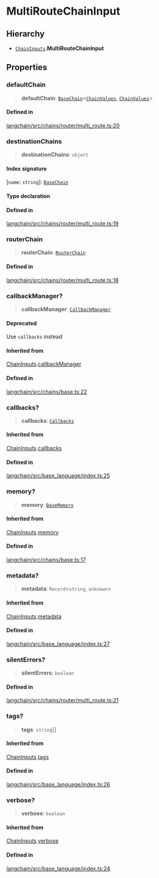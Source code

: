 MultiRouteChainInput
====================

Hierarchy[](#hierarchy "Direct link to Hierarchy")
---------------------------------------------------

*   [`ChainInputs`](/docs/api/chains/interfaces/ChainInputs).**MultiRouteChainInput**

Properties[](#properties "Direct link to Properties")
------------------------------------------------------

### defaultChain[](#defaultchain "Direct link to defaultChain")

> **defaultChain**: [`BaseChain`](/docs/api/chains/classes/BaseChain)<[`ChainValues`](/docs/api/schema/types/ChainValues), [`ChainValues`](/docs/api/schema/types/ChainValues)\>

#### Defined in[](#defined-in "Direct link to Defined in")

[langchain/src/chains/router/multi\_route.ts:20](https://github.com/hwchase17/langchainjs/blob/1c1274d/langchain/src/chains/router/multi_route.ts#L20)

### destinationChains[](#destinationchains "Direct link to destinationChains")

> **destinationChains**: `object`

#### Index signature[](#index-signature "Direct link to Index signature")

\[`name`: `string`\]: [`BaseChain`](/docs/api/chains/classes/BaseChain)

#### Type declaration[](#type-declaration "Direct link to Type declaration")

#### Defined in[](#defined-in-1 "Direct link to Defined in")

[langchain/src/chains/router/multi\_route.ts:19](https://github.com/hwchase17/langchainjs/blob/1c1274d/langchain/src/chains/router/multi_route.ts#L19)

### routerChain[](#routerchain "Direct link to routerChain")

> **routerChain**: [`RouterChain`](/docs/api/chains/classes/RouterChain)

#### Defined in[](#defined-in-2 "Direct link to Defined in")

[langchain/src/chains/router/multi\_route.ts:18](https://github.com/hwchase17/langchainjs/blob/1c1274d/langchain/src/chains/router/multi_route.ts#L18)

### callbackManager?[](#callbackmanager "Direct link to callbackManager?")

> **callbackManager**: [`CallbackManager`](/docs/api/callbacks/classes/CallbackManager)

#### Deprecated[](#deprecated "Direct link to Deprecated")

Use `callbacks` instead

#### Inherited from[](#inherited-from "Direct link to Inherited from")

[ChainInputs](/docs/api/chains/interfaces/ChainInputs).[callbackManager](/docs/api/chains/interfaces/ChainInputs#callbackmanager)

#### Defined in[](#defined-in-3 "Direct link to Defined in")

[langchain/src/chains/base.ts:22](https://github.com/hwchase17/langchainjs/blob/1c1274d/langchain/src/chains/base.ts#L22)

### callbacks?[](#callbacks "Direct link to callbacks?")

> **callbacks**: [`Callbacks`](/docs/api/callbacks/types/Callbacks)

#### Inherited from[](#inherited-from-1 "Direct link to Inherited from")

[ChainInputs](/docs/api/chains/interfaces/ChainInputs).[callbacks](/docs/api/chains/interfaces/ChainInputs#callbacks)

#### Defined in[](#defined-in-4 "Direct link to Defined in")

[langchain/src/base\_language/index.ts:25](https://github.com/hwchase17/langchainjs/blob/1c1274d/langchain/src/base_language/index.ts#L25)

### memory?[](#memory "Direct link to memory?")

> **memory**: [`BaseMemory`](/docs/api/memory/classes/BaseMemory)

#### Inherited from[](#inherited-from-2 "Direct link to Inherited from")

[ChainInputs](/docs/api/chains/interfaces/ChainInputs).[memory](/docs/api/chains/interfaces/ChainInputs#memory)

#### Defined in[](#defined-in-5 "Direct link to Defined in")

[langchain/src/chains/base.ts:17](https://github.com/hwchase17/langchainjs/blob/1c1274d/langchain/src/chains/base.ts#L17)

### metadata?[](#metadata "Direct link to metadata?")

> **metadata**: `Record`<`string`, `unknown`\>

#### Inherited from[](#inherited-from-3 "Direct link to Inherited from")

[ChainInputs](/docs/api/chains/interfaces/ChainInputs).[metadata](/docs/api/chains/interfaces/ChainInputs#metadata)

#### Defined in[](#defined-in-6 "Direct link to Defined in")

[langchain/src/base\_language/index.ts:27](https://github.com/hwchase17/langchainjs/blob/1c1274d/langchain/src/base_language/index.ts#L27)

### silentErrors?[](#silenterrors "Direct link to silentErrors?")

> **silentErrors**: `boolean`

#### Defined in[](#defined-in-7 "Direct link to Defined in")

[langchain/src/chains/router/multi\_route.ts:21](https://github.com/hwchase17/langchainjs/blob/1c1274d/langchain/src/chains/router/multi_route.ts#L21)

### tags?[](#tags "Direct link to tags?")

> **tags**: `string`\[\]

#### Inherited from[](#inherited-from-4 "Direct link to Inherited from")

[ChainInputs](/docs/api/chains/interfaces/ChainInputs).[tags](/docs/api/chains/interfaces/ChainInputs#tags)

#### Defined in[](#defined-in-8 "Direct link to Defined in")

[langchain/src/base\_language/index.ts:26](https://github.com/hwchase17/langchainjs/blob/1c1274d/langchain/src/base_language/index.ts#L26)

### verbose?[](#verbose "Direct link to verbose?")

> **verbose**: `boolean`

#### Inherited from[](#inherited-from-5 "Direct link to Inherited from")

[ChainInputs](/docs/api/chains/interfaces/ChainInputs).[verbose](/docs/api/chains/interfaces/ChainInputs#verbose)

#### Defined in[](#defined-in-9 "Direct link to Defined in")

[langchain/src/base\_language/index.ts:24](https://github.com/hwchase17/langchainjs/blob/1c1274d/langchain/src/base_language/index.ts#L24)